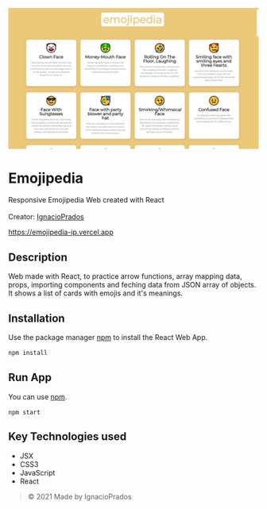 ![banner](https://raw.githubusercontent.com/IgnacioPrados/Emojipedia/master/public/preview.JPG)
# Emojipedia
Responsive Emojipedia Web created with React
<br><br>
Creator: [IgnacioPrados](https://github.com/IgnacioPrados)

https://emojipedia-ip.vercel.app

## Description
Web made with React, to practice arrow functions, array mapping data, props, importing components and feching data from JSON array of objects. It shows a list of cards with emojis and it's meanings.

## Installation
Use the package manager [npm](https://www.npmjs.com/) to install the React Web App.

```bash
npm install
```
## Run App
You can use [npm](https://www.npmjs.com/).
```
npm start
```

## Key Technologies used
- JSX
- CSS3
- JavaScript
- React
 
> © 2021 Made by IgnacioPrados
